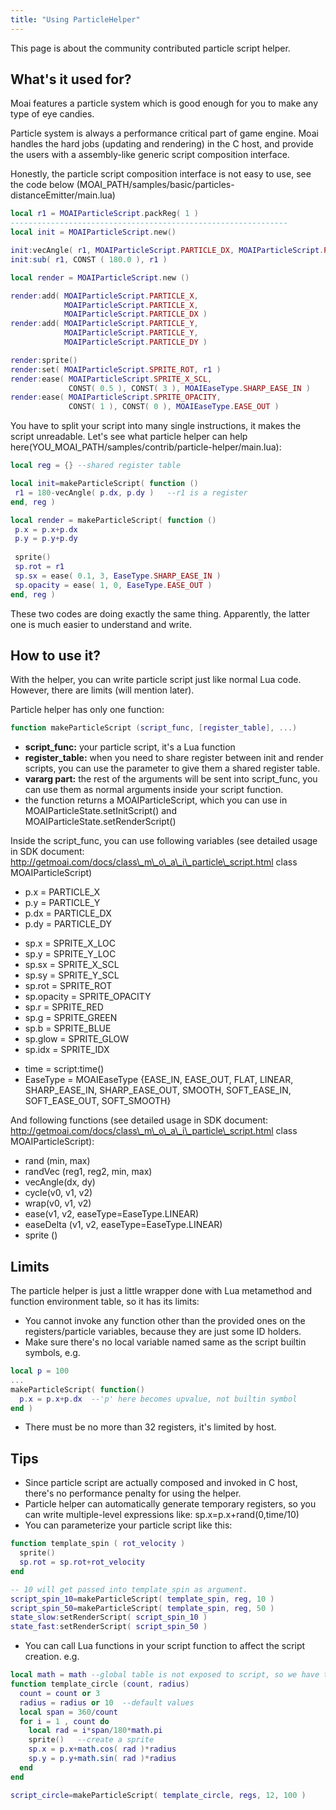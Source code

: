 ```yaml
---
title: "Using ParticleHelper"
---
```


This page is about the community contributed particle script helper.

What's it used for?
-------------------

Moai features a particle system which is good enough for you to make any type of eye candies.

Particle system is always a performance critical part of game engine. Moai handles the hard jobs (updating and rendering) in the C host, and provide the users with a assembly-like generic script composition interface.

Honestly, the particle script composition interface is not easy to use, see the code below (MOAI\_PATH/samples/basic/particles-distanceEmitter/main.lua)

```lua
local r1 = MOAIParticleScript.packReg( 1 )
--------------------------------------------------------------
local init = MOAIParticleScript.new()

init:vecAngle( r1, MOAIParticleScript.PARTICLE_DX, MOAIParticleScript.PARTICLE_DY )
init:sub( r1, CONST ( 180.0 ), r1 )

local render = MOAIParticleScript.new ()

render:add( MOAIParticleScript.PARTICLE_X, 
            MOAIParticleScript.PARTICLE_X, 
            MOAIParticleScript.PARTICLE_DX )
render:add( MOAIParticleScript.PARTICLE_Y, 
            MOAIParticleScript.PARTICLE_Y, 
            MOAIParticleScript.PARTICLE_DY )

render:sprite()
render:set( MOAIParticleScript.SPRITE_ROT, r1 )
render:ease( MOAIParticleScript.SPRITE_X_SCL, 
             CONST( 0.5 ), CONST( 3 ), MOAIEaseType.SHARP_EASE_IN )
render:ease( MOAIParticleScript.SPRITE_OPACITY, 
             CONST( 1 ), CONST( 0 ), MOAIEaseType.EASE_OUT )
```

You have to split your script into many single instructions, it makes the script unreadable. Let's see what particle helper can help here(YOU\_MOAI\_PATH/samples/contrib/particle-helper/main.lua):

```lua
local reg = {} --shared register table

local init=makeParticleScript( function ()
 r1 = 180-vecAngle( p.dx, p.dy )   --r1 is a register
end, reg )

local render = makeParticleScript( function ()
 p.x = p.x+p.dx
 p.y = p.y+p.dy
 
 sprite()
 sp.rot = r1
 sp.sx = ease( 0.1, 3, EaseType.SHARP_EASE_IN )
 sp.opacity = ease( 1, 0, EaseType.EASE_OUT )
end, reg )
```

These two codes are doing exactly the same thing. Apparently, the latter one is much easier to understand and write.

How to use it?
--------------

With the helper, you can write particle script just like normal Lua code. However, there are limits (will mention later).

Particle helper has only one function:

```lua
function makeParticleScript (script_func, [register_table], ...)
```

-   **script\_func:** your particle script, it's a Lua function
-   **register\_table:** when you need to share register between init and render scripts, you can use the parameter to give them a shared register table.
-   **vararg part:** the rest of the arguments will be sent into script\_func, you can use them as normal arguments inside your script function.
-   the function returns a MOAIParticleScript, which you can use in MOAIParticleState.setInitScript() and MOAIParticleState.setRenderScript()

Inside the script\_func, you can use following variables (see detailed usage in SDK document: http://getmoai.com/docs/class\_m\_o\_a\_i\_particle\_script.html class MOAIParticleScript)

-   p.x = PARTICLE\_X
-   p.y = PARTICLE\_Y
-   p.dx = PARTICLE\_DX
-   p.dy = PARTICLE\_DY

<!-- -->

-   sp.x = SPRITE\_X\_LOC
-   sp.y = SPRITE\_Y\_LOC
-   sp.sx = SPRITE\_X\_SCL
-   sp.sy = SPRITE\_Y\_SCL
-   sp.rot = SPRITE\_ROT
-   sp.opacity = SPRITE\_OPACITY
-   sp.r = SPRITE\_RED
-   sp.g = SPRITE\_GREEN
-   sp.b = SPRITE\_BLUE
-   sp.glow = SPRITE\_GLOW
-   sp.idx = SPRITE\_IDX

<!-- -->

-   time = script:time()
-   EaseType = MOAIEaseType {EASE\_IN, EASE\_OUT, FLAT, LINEAR, SHARP\_EASE\_IN, SHARP\_EASE\_OUT, SMOOTH, SOFT\_EASE\_IN, SOFT\_EASE\_OUT, SOFT\_SMOOTH}

And following functions (see detailed usage in SDK document: http://getmoai.com/docs/class\_m\_o\_a\_i\_particle\_script.html class MOAIParticleScript):

-   rand (min, max)
-   randVec (reg1, reg2, min, max)
-   vecAngle(dx, dy)
-   cycle(v0, v1, v2)
-   wrap(v0, v1, v2)
-   ease(v1, v2, easeType=EaseType.LINEAR)
-   easeDelta (v1, v2, easeType=EaseType.LINEAR)
-   sprite ()

Limits
------

The particle helper is just a little wrapper done with Lua metamethod and function environment table, so it has its limits:

-   You cannot invoke any function other than the provided ones on the registers/particle variables, because they are just some ID holders.
-   Make sure there's no local variable named same as the script builtin symbols, e.g.

```lua
local p = 100
...
makeParticleScript( function()
  p.x = p.x+p.dx  --'p' here becomes upvalue, not builtin symbol
end )
```

-   There must be no more than 32 registers, it's limited by host.

Tips
----

-   Since particle script are actually composed and invoked in C host, there's no performance penalty for using the helper.
-   Particle helper can automatically generate temporary registers, so you can write multiple-level expressions like: sp.x=p.x+rand(0,time/10)
-   You can parameterize your particle script like this:

```lua
function template_spin ( rot_velocity )
  sprite()
  sp.rot = sp.rot+rot_velocity
end

-- 10 will get passed into template_spin as argument.
script_spin_10=makeParticleScript( template_spin, reg, 10 )
script_spin_50=makeParticleScript( template_spin, reg, 50 )
state_slow:setRenderScript( script_spin_10 )
state_fast:setRenderScript( script_spin_50 )
```

-   You can call Lua functions in your script function to affect the script creation. e.g.

```lua
local math = math --global table is not exposed to script, so we have to upvalue it
function template_circle (count, radius)
  count = count or 3
  radius = radius or 10  --default values
  local span = 360/count
  for i = 1 , count do
    local rad = i*span/180*math.pi
    sprite()   --create a sprite
    sp.x = p.x+math.cos( rad )*radius
    sp.y = p.y+math.sin( rad )*radius
  end
end

script_circle=makeParticleScript( template_circle, regs, 12, 100 )
```
